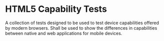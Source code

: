HTML5 Capability Tests
======================

A collection of tests designed to be used to test device capabilities offered
by modern browsers. Shall be used to show the differences in capabilities
between native and web applications for mobile devices.